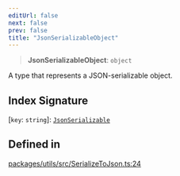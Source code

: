 ```yaml
---
editUrl: false
next: false
prev: false
title: "JsonSerializableObject"
---
```


> **JsonSerializableObject**: `object`

A type that represents a JSON-serializable object.

## Index Signature

 \[`key`: `string`\]: [`JsonSerializable`](/reference/tevm/utils/type-aliases/jsonserializable/)

## Defined in

[packages/utils/src/SerializeToJson.ts:24](https://github.com/qbzzt/tevm-monorepo/blob/main/packages/utils/src/SerializeToJson.ts#L24)
